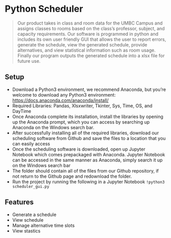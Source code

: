 # Python Scheduler
> Our product takes in class and room data for the UMBC Campus and assigns classes to rooms based on the class’s professor, subject, and capacity requirements. Our software is programmed in python and includes its own user friendly GUI that allows the user to report errors, generate the schedule, view the generated schedule, provide alternatives, and view statistical information such as room usage. Finally our program outputs the generated schedule into a xlsx file for future use.

## Setup 
* Download a Python3 environment, we recommend Anaconda, but you’re welcome to download any Python3 environment: https://docs.anaconda.com/anaconda/install/
* Required Libraries: Pandas, Xlsxwriter, Tkinter, Sys, Time, OS, and DayTime
* Once Anaconda complete its installation, install the libraries by opening up the Anaconda prompt, which you can access by searching up Anaconda on the Windows search bar.
* After successfully installing all of the required libraries, download our scheduling software from Github and save the files to a location that you can easily access
* Once the scheduling software is downloaded, open up Jupyter Notebook which comes prepackaged with Anaconda. Jupyter Notebook can be accessed in the same manner as Anaconda, simply search it up on the Windows search bar
* The folder should contain all of the files from our Github repository, if not return to the Github page and redownload the folder.
* Run the project by running the following in a Jupyter Notebook
`!python3 scheduler_gui.py`

## Features
* Generate a schedule
* View schedule
* Manage alternative time slots
* View stastics 
